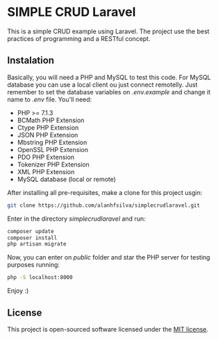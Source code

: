# SIMPLE CRUD Laravel

This is a simple CRUD example using Laravel. The project use the best practices of programming and a RESTful concept.

## Instalation

Basically, you will need a PHP and MySQL to test this code. For MySQL database you can use a local client ou just connect remotelly. Just remember to set the database variables on _.env.example_ and change it name to _.env_ file. You'll need:

- PHP >= 7.1.3
- BCMath PHP Extension
- Ctype PHP Extension
- JSON PHP Extension
- Mbstring PHP Extension
- OpenSSL PHP Extension
- PDO PHP Extension
- Tokenizer PHP Extension
- XML PHP Extension
- MySQL database (local or remote)

After installing all pre-requisites, make a clone for this project usgin:

```bash
git clone https://github.com/alanhfsilva/simplecrudlaravel.git
```

Enter in the directory _simplecrudlaravel_ and run:

```bash
composer update
composer install
php artisan migrate
```

Now, you can enter on _public_ folder and star the PHP server for testing purposes running:

```bash
php -S localhost:8000
```

Enjoy :)

## License

This project is open-sourced software licensed under the [MIT license](https://opensource.org/licenses/MIT).
